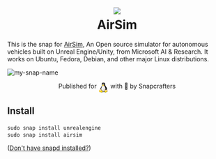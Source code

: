 <h1 align="center">
  <img src="https://user-images.githubusercontent.com/45159366/53900605-c36ed680-3ff1-11e9-8491-942398856b0b.png">
  <br />
  AirSim
</h1>

This is the snap for [AirSim](https://microsoft.github.io/AirSim/), An Open source simulator for autonomous vehicles built on Unreal Engine/Unity, from Microsoft AI & Research. It works on Ubuntu, Fedora, Debian, and other major Linux distributions.

<!-- Uncomment and modify this when you are provided a build status badge
<p align="center">
<a href="https://build.snapcraft.io/user/snapcrafters/fork-and-rename-me"><img src="https://build.snapcraft.io/badge/snapcrafters/fork-and-rename-me.svg" alt="Snap Status"></a>
</p>
-->
![my-snap-name](https://user-images.githubusercontent.com/45159366/50394255-2e0db700-0711-11e9-8d0e-1570c1004f46.jpeg?raw=true "my-snap-name")

<p align="center">Published for <img src="https://raw.githubusercontent.com/anythingcodes/slack-emoji-for-techies/gh-pages/emoji/tux.png" align="top" width="24" /> with 💝 by Snapcrafters</p>

## Install
    sudo snap install unrealengine
    sudo snap install airsim

([Don't have snapd installed?](https://snapcraft.io/docs/core/install))
